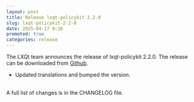 ```yaml
---
layout: post
title: Release lxqt-policykit 2.2.0
slug: lxqt-policykit-2-2-0
date: 2025-04-17 0:16
promoted: true
categories: release
---
```


The LXQt team announces the release of lxqt-policykit 2.2.0.
The release can be downloaded from [Github](https://github.com/lxqt/lxqt-policykit/releases).

 * Updated translations and bumped the version.

<br/>
A full list of changes is in the CHANGELOG file.
<br/>
